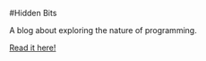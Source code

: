 #Hidden Bits

A blog about exploring the nature of programming.

[Read it here!](https://willy-vvu.github.io/hidden-bits/)
